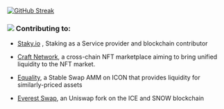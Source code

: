 
[![GitHub Streak](https://github-readme-streak-stats.herokuapp.com?user=Lucas-L&theme=dark)](https://git.io/streak-stats)

###  ![](https://cdn.discordapp.com/emojis/1008668021038010409.webp?size=40&quality=lossless)  Contributing to:

- [Staky.io](https://staky.io) , Staking as a Service provider and blockchain contributor

- [Craft Network](https://craft.network), a cross-chain NFT marketplace aiming to bring unified liquidity to the NFT market.

- [Equality](https://equality.exchange), a Stable Swap AMM on ICON that provides liquidity for similarly-priced assets
- [Everest Swap](https://everestswap.exchange), an Uniswap fork on the ICE and SNOW blockchain


